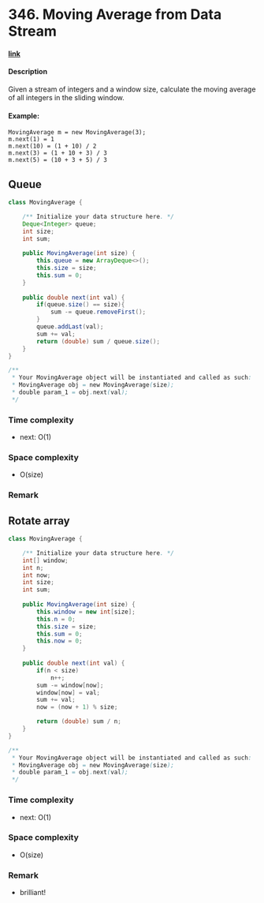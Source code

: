 # 346. Moving Average from Data Stream

#### [link](https://leetcode.com/problems/moving-average-from-data-stream/)

#### Description
Given a stream of integers and a window size, calculate the moving average of all integers in the sliding window.

#### Example:
```
MovingAverage m = new MovingAverage(3);
m.next(1) = 1
m.next(10) = (1 + 10) / 2
m.next(3) = (1 + 10 + 3) / 3
m.next(5) = (10 + 3 + 5) / 3
```

## Queue
```java
class MovingAverage {

    /** Initialize your data structure here. */
    Deque<Integer> queue;
    int size;
    int sum;
    
    public MovingAverage(int size) {
        this.queue = new ArrayDeque<>();
        this.size = size;
        this.sum = 0;
    }
    
    public double next(int val) {
        if(queue.size() == size){
            sum -= queue.removeFirst();
        }
        queue.addLast(val);
        sum += val;
        return (double) sum / queue.size();
    }
}

/**
 * Your MovingAverage object will be instantiated and called as such:
 * MovingAverage obj = new MovingAverage(size);
 * double param_1 = obj.next(val);
 */
```
### Time complexity
* next: O(1)
### Space complexity
* O(size)
### Remark

## Rotate array
```java
class MovingAverage {

    /** Initialize your data structure here. */
    int[] window;
    int n;
    int now;
    int size;
    int sum;
    
    public MovingAverage(int size) {
        this.window = new int[size];
        this.n = 0;
        this.size = size;
        this.sum = 0;
        this.now = 0;
    }
    
    public double next(int val) {
        if(n < size)
            n++;
        sum -= window[now];
        window[now] = val;
        sum += val;
        now = (now + 1) % size;

        return (double) sum / n;
    }
}

/**
 * Your MovingAverage object will be instantiated and called as such:
 * MovingAverage obj = new MovingAverage(size);
 * double param_1 = obj.next(val);
 */
 ```
 ### Time complexity
* next: O(1)
### Space complexity
* O(size)
### Remark
* brilliant!